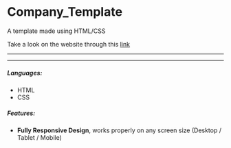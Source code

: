 # Company_Template
A template made using HTML/CSS 

Take a look on the website through this [link](https://atarek12.github.io/Company_Template/)


___
***

##### Languages:
- HTML
- CSS 


##### Features:
- **Fully Responsive Design**, works properly on any screen size (Desktop / Tablet / Mobile)


